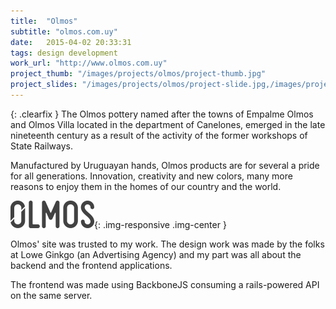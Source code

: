 ```yaml
---
title:  "Olmos"
subtitle: "olmos.com.uy"
date:   2015-04-02 20:33:31
tags: design development
work_url: "http://www.olmos.com.uy"
project_thumb: "/images/projects/olmos/project-thumb.jpg"
project_slides: "/images/projects/olmos/project-slide.jpg,/images/projects/olmos/project-slide2.jpg,/images/projects/olmos/project-slide3.jpg,/images/projects/olmos/project-slide4.jpg"
---
```


{: .clearfix }
The Olmos pottery named after the towns of Empalme Olmos and Olmos Villa located in the department of Canelones, emerged in the late nineteenth century as a result of the activity of the former workshops of State Railways.

Manufactured by Uruguayan hands, Olmos products are for several a pride for all generations. Innovation, creativity and new colors, many more reasons to enjoy them in the homes of our country and the world.

![](/images/projects/olmos/company-logo.png){: .img-responsive .img-center }

Olmos' site was trusted to my work. The design work was made by the folks at Lowe Ginkgo (an Advertising Agency) and my part was all about the backend and the frontend applications.

The frontend was made using BackboneJS consuming a rails-powered API on the same server.
